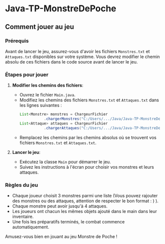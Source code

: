 # Java-TP-MonstreDePoche
## Comment jouer au jeu

### Prérequis
Avant de lancer le jeu, assurez-vous d'avoir les fichiers `Monstres.txt` et `Attaques.txt` disponibles sur votre système. Vous devrez modifier le chemin absolu de ces fichiers dans le code source avant de lancer le jeu.

### Étapes pour jouer
1. **Modifier les chemins des fichiers**:
    - Ouvrez le fichier `Main.java`.
    - Modifiez les chemins des fichiers `Monstres.txt` et `Attaques.txt` dans les lignes suivantes :
      ```java
      List<Monstre> monstres = ChargeurFichier
                 .chargerMonstres("C:/Users/.../Java/Java-TP-MonstreDePoche/Monstres.txt");
      List<Attaque> attaques = ChargeurFichier
                 .chargerAttaques("C:/Users/.../Java/Java-TP-MonstreDePoche/Attaques.txt");
      ```
    - Remplacez les chemins par les chemins absolus où se trouvent vos fichiers `Monstres.txt` et `Attaques.txt`.

2. **Lancer le jeu**:
    - Exécutez la classe `Main` pour démarrer le jeu.
    - Suivez les instructions à l'écran pour choisir vos monstres et leurs attaques.

### Règles du jeu
- Chaque joueur choisit 3 monstres parmi une liste (Vous pouvez rajouter des monstres ou des attaques, attention de respecter le bon format : ) ).
- Chaque monstre peut avoir jusqu'à 4 attaques.
- Les joueurs ont chacun les mêmes objets ajouté dans le main dans leur inventaire.
- Une fois les préparatifs terminés, le combat commence automatiquement.

Amusez-vous bien en jouant au jeu Monstre de Poche !